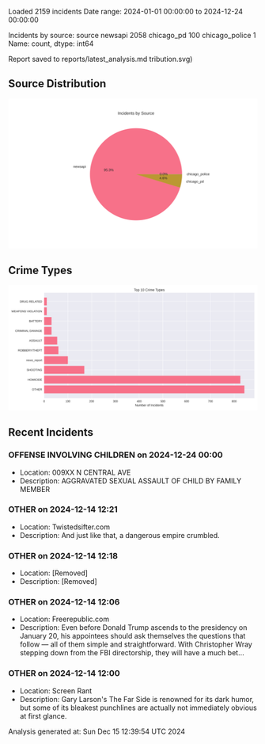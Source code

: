 
Loaded 2159 incidents
Date range: 2024-01-01 00:00:00 to 2024-12-24 00:00:00

Incidents by source:
source
newsapi           2058
chicago_pd         100
chicago_police       1
Name: count, dtype: int64

Report saved to reports/latest_analysis.md
tribution.svg)

## Source Distribution
![Source Distribution](images/source_distribution.svg)

## Crime Types
![Crime Types](images/crime_types.svg)

## Recent Incidents

### OFFENSE INVOLVING CHILDREN on 2024-12-24 00:00
- Location: 009XX N CENTRAL AVE
- Description: AGGRAVATED SEXUAL ASSAULT OF CHILD BY FAMILY MEMBER


### OTHER on 2024-12-14 12:21
- Location: Twistedsifter.com
- Description: And just like that, a dangerous empire crumbled.


### OTHER on 2024-12-14 12:18
- Location: [Removed]
- Description: [Removed]


### OTHER on 2024-12-14 12:06
- Location: Freerepublic.com
- Description: Even before Donald Trump ascends to the presidency on January 20, his appointees should ask themselves the questions that follow — all of them simple and straightforward. With Christopher Wray stepping down from the FBI directorship, they will have a much bet…


### OTHER on 2024-12-14 12:00
- Location: Screen Rant
- Description: Gary Larson's The Far Side is renowned for its dark humor, but some of its bleakest punchlines are actually not immediately obvious at first glance.

Analysis generated at: Sun Dec 15 12:39:54 UTC 2024
